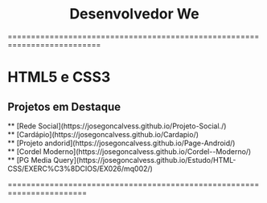 
 <h1 style="text-align: center">Desenvolvedor We</h1>
<p>==========================================================================</p>
  <h1>HTML5 e CSS3</h1>
  <div>
    <h2>Projetos em Destaque</h2>
 <div>
  ** [Rede Social](https://josegoncalvess.github.io/Projeto-Social./)<br> 
  ** [Cardápio](https://josegoncalvess.github.io/Cardapio/)<br> 
  ** [Projeto andorid](https://josegoncalvess.github.io/Page-Android/)<br>
  ** [Cordel Moderno](https://josegoncalvess.github.io/Cordel--Moderno/)<br>
  ** [PG Media Query](https://josegoncalvess.github.io/Estudo/HTML-CSS/EXERC%C3%8DCIOS/EX026/mq002/)
  
  </div>
   
<p>=======================================================================</p>
